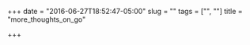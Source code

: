 +++
date = "2016-06-27T18:52:47-05:00"
slug = ""
tags = ["", ""]
title = "more_thoughts_on_go"

+++

